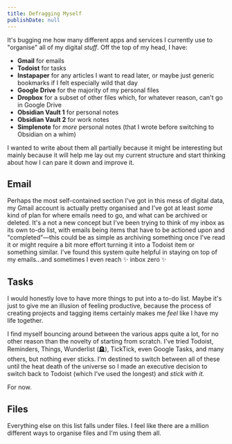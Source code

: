 ```yaml
---
title: Defragging Myself
publishDate: null
---
```


It's bugging me how many different apps and services I currently use to "organise" all of my digital _stuff_. Off the top of my head, I have:

-   **Gmail** for emails
-   **Todoist** for tasks
-   **Instapaper** for any articles I want to read later, or maybe just generic bookmarks if I felt especially wild that day
-   **Google Drive** for the majority of my personal files
-   **Dropbox** for a subset of other files which, for whatever reason, can't go in Google Drive
-   **Obsidian Vault 1** for personal notes
-   **Obsidian Vault 2** for work notes
-   **Simplenote** for _more_ personal notes (that I wrote before switching to Obsidian on a whim)

I wanted to write about them all partially because it might be interesting but mainly because it will help me lay out my current structure and start thinking about how I can pare it down and improve it.

## Email

Perhaps the most self-contained section I've got in this mess of digital data, my Gmail account is actually pretty organised and I've got at least _some_ kind of plan for where emails need to go, and what can be archived or deleted. It's a not a new concept but I've been trying to think of my inbox as its own to-do list, with emails being items that have to be actioned upon and "completed"—this could be as simple as archiving something once I've read it or might require a bit more effort turning it into a Todoist item or something similar. I've found this system quite helpful in staying on top of my emails...and sometimes I even reach ✨ inbox zero ✨

## Tasks

I would honestly love to have more things to put into a to-do list. Maybe it's just to give me an illusion of feeling productive, because the process of creating projects and tagging items certainly makes me _feel_ like I have my life together.

I find myself bouncing around between the various apps quite a lot, for no other reason than the novelty of starting from scratch. I've tried Todoist, Reminders, Things, Wunderlist (🪦), TickTick, even Google Tasks, and many others, but nothing ever sticks. I'm destined to switch between all of these until the heat death of the universe so I made an executive decision to switch back to Todoist (which I've used the longest) and _stick with it._

For now.

## Files

Everything else on this list falls under files. I feel like there are a million different ways to organise files and I'm using them all.
